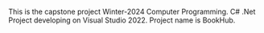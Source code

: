 This is the capstone project Winter-2024 Computer Programming. C# .Net Project developing on Visual Studio 2022. Project name is BookHub.
